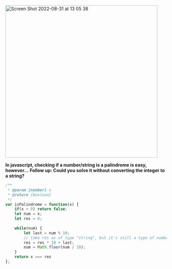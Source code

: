 <img width="475" alt="Screen Shot 2022-08-31 at 13 05 38" src="https://user-images.githubusercontent.com/37787994/187772036-850b6f46-ff0c-4235-88d4-114ec6ee7f89.png">


**In javascript, checking if a number/string is a palindrome is easy, however...**
**Follow up: Could you solve it without converting the integer to a string?**


```js
/**
 * @param {number} x
 * @return {boolean}
 */
var isPalindrome = function(x) {
    if(x < 0) return false;
    let num = x;
    let res = 0;
    
    while(num) {
        let last = num % 10;
        // take res as of type "string", but it's still a type of number
        res = res * 10 + last;
        num = Math.floor(num / 10);
    }
    return x === res
};
```
